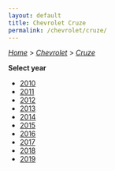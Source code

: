 ```yaml
---
layout: default
title: Chevrolet Cruze
permalink: /chevrolet/cruze/
---
```

[*Home*](/) > [*Chevrolet*](/chevrolet/) > [*Cruze*](/chevrolet/cruze/)

**Select year**

- [2010](/chevrolet/cruze/2010/)
- [2011](/chevrolet/cruze/2011/)
- [2012](/chevrolet/cruze/2012/)
- [2013](/chevrolet/cruze/2013/)
- [2014](/chevrolet/cruze/2014/)
- [2015](/chevrolet/cruze/2015/)
- [2016](/chevrolet/cruze/2016/)
- [2017](/chevrolet/cruze/2017/)
- [2018](/chevrolet/cruze/2018/)
- [2019](/chevrolet/cruze/2019/)